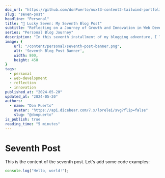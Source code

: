 ```yaml
---
doc_url: "https://github.com/donPuerto/nuxt3-content2-tailwind-portfolio/blob/master/content/blog/4.personal/7.seven-post.md"
slug: "seven-post"
headline: "Personal"
title: "🌟 Lucky Seven: My Seventh Blog Post"
subtitle: "Reflecting on a Journey of Growth and Innovation in Web Development"
series: "Personal Blog Journey"
description: "In this seventh installment of my blogging adventure, I look back on the progress made, share key insights gained, and explore exciting new directions in my web development journey."
image: {
    url: "/content/personal/seventh-post-banner.png",
    alt: 'Seventh Blog Post Banner',
    width: 800,
    height: 450
}
tags:
  - personal
  - web-development
  - reflection
  - innovation
published_at: "2024-05-20"
updated_at: "2024-05-20"
authors:
  - name: "Don Puerto"
    avatar: "https://api.dicebear.com/7.x/lorelei/svg?flip=false"
    slug: "@donpuerto"
is_publish: true
reading_time: "5 minutes"
---
```


# Seventh Post

This is the content of the seventh post. Let's add some code examples:

```javascript
console.log("Hello, world!");
```
